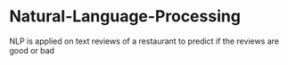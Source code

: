 # Natural-Language-Processing
NLP is applied on text reviews of a restaurant to predict if the reviews are good or bad
